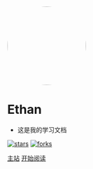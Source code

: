 <img width="180px" style="border-radius: 50%" bor src="https://cdn.jsdelivr.net/gh/ethanxiaok/image/image/touxiang.jpg">

# Ethan

- 这是我的学习文档

[![stars](https://badgen.net/github/stars/Q-Angelo/Nodejs-Roadmap?icon=github&color=4ab8a1)](https://github.com/Q-Angelo/Nodejs-Roadmap) 
[![forks](https://badgen.net/github/forks/Q-Angelo/Nodejs-Roadmap?icon=github&color=4ab8a1)](https://github.com/Q-Angelo/Nodejs-Roadmap)

[主站](https://www.ethanxiao99.com)
[开始阅读](/nav/java.md)
